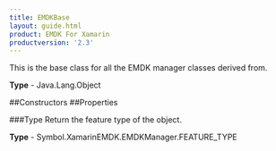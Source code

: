 ```yaml
---
title: EMDKBase
layout: guide.html
product: EMDK For Xamarin
productversion: '2.3'
---
```

This is the base class for all the EMDK manager classes derived from.

**Type** - Java.Lang.Object

##Constructors
##Properties

###Type
Return the feature type of the object.

**Type** - Symbol.XamarinEMDK.EMDKManager.FEATURE_TYPE






